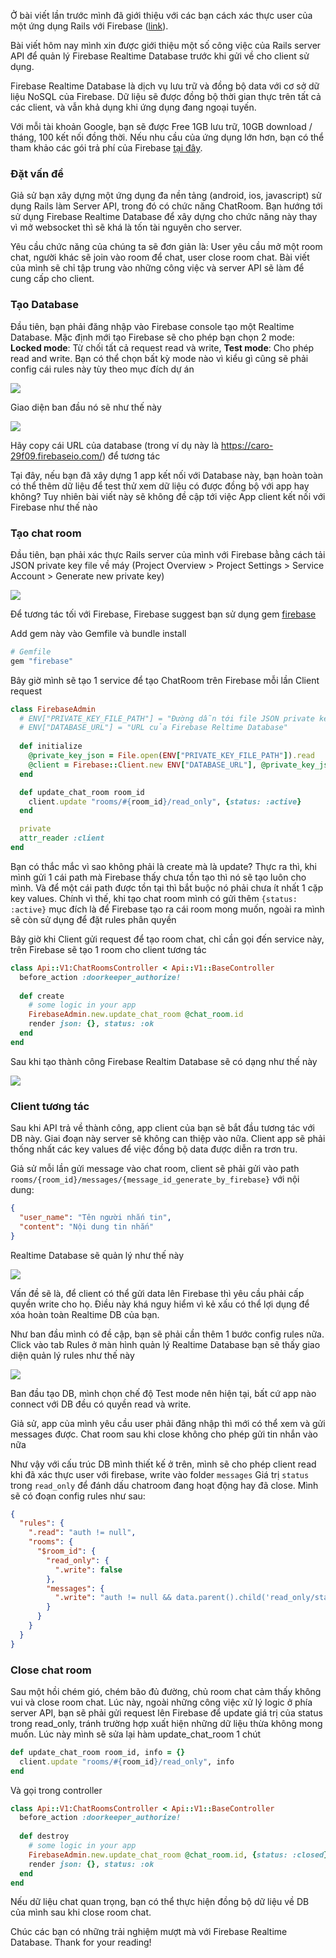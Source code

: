 Ở bài viết lần trước mình đã giới thiệu với các bạn cách xác thực user của một ứng dụng Rails với Firebase ([link](https://viblo.asia/p/xac-thuc-user-trong-rails-app-cua-ban-voi-firebase-bWrZnaQQKxw)).

Bài viết hôm nay mình xin được giới thiệu một số công việc của Rails server API để quản lý Firebase Realtime Database trước khi gửi về cho client sử dụng.

Firebase Realtime Database là dịch vụ lưu trữ và đồng bộ data với cơ sở dữ liệu NoSQL của Firebase. Dữ liệu sẽ được đồng bộ thời gian thực trên tất cả các client, và vẫn khả dụng khi ứng dụng đang ngoại tuyến.

Với mỗi tài khoản Google, bạn sẽ được Free 1GB lưu trữ, 10GB download / tháng, 100 kết nối đồng thời. Nếu nhu cầu của ứng dụng lớn hơn, bạn có thể tham khảo các gói trả phí của Firebase [tại đây](https://firebase.google.com/pricing).

### Đặt vấn đề

Giả sử bạn xây dựng một ứng dụng đa nền tảng (android, ios, javascript) sử dụng Rails làm Server API, trong đó có chức năng ChatRoom. Bạn hướng tới sử dụng Firebase Realtime Database để xây dựng cho chức năng này thay vì mở websocket thì sẽ khá là tốn tài nguyên cho server.

Yêu cầu chức năng của chúng ta sẽ đơn giản là: User yêu cầu mở một room chat, người khác sẽ join vào room để chat, user close room chat. Bài viết của mình sẽ chỉ tập trung vào những công việc và server API sẽ làm để cung cấp cho client.


### Tạo Database

Đầu tiên, bạn phải đăng nhập vào Firebase console tạo một Realtime Database. Mặc định mới tạo Firebase sẽ cho phép bạn chọn 2 mode: **Locked mode**: Từ chối tất cả request read và write, **Test mode**: Cho phép read and write. Bạn có thể chọn bất kỳ mode nào vì kiểu gì cũng sẽ phải config cái rules này tùy theo mục đích dự án

![](https://images.viblo.asia/791bb826-e8ff-4a0a-b1a6-12f16a63200f.png)

Giao diện ban đầu nó sẽ như thế này

![](https://images.viblo.asia/315d9481-f088-4351-a2c6-2410ab9d5886.png)

Hãy copy cái URL của database (trong ví dụ này là https://caro-29f09.firebaseio.com/) để tương tác

Tại đây, nếu bạn đã xây dựng 1 app kết nối với Database này, bạn hoàn toàn có thể thêm dữ liệu để test thử xem dữ liệu có được đồng bộ với app hay không? Tuy nhiên bài viết này sẽ không đề cập tới việc App client kết nối với Firebase như thế nào

### Tạo chat room

Đầu tiên, bạn phải xác thực Rails server của mình với Firebase bằng cách tải JSON private key file về máy (Project Overview > Project Settings > Service Account > Generate new private key)

![](https://images.viblo.asia/a1410af8-f900-4c34-a9b4-493c0a52dac4.png)

Để tương tác tối với Firebase, Firebase suggest bạn sử dụng gem [firebase](https://github.com/oscardelben/firebase-ruby) 

Add gem này vào Gemfile và bundle install

```ruby
# Gemfile
gem "firebase"
```

Bây giờ mình sẽ tạo 1 service để tạo ChatRoom trên Firebase mỗi lần Client request

```ruby
class FirebaseAdmin
  # ENV["PRIVATE_KEY_FILE_PATH"] = "Đường dẫn tới file JSON private key đã tải ở trên"
  # ENV["DATABASE_URL"] = "URL của Firebase Reltime Database"
  
  def initialize
    @private_key_json = File.open(ENV["PRIVATE_KEY_FILE_PATH"]).read
    @client = Firebase::Client.new ENV["DATABASE_URL"], @private_key_json
  end

  def update_chat_room room_id
    client.update "rooms/#{room_id}/read_only", {status: :active}
  end

  private
  attr_reader :client
end
```

Bạn có thắc mắc vì sao không phải là create mà là update? Thực ra thì, khi mình gửi 1 cái path mà Firebase thấy chưa tồn tạo thì nó sẽ tạo luôn cho mình. Và để một cái path được tồn tại thì bắt buộc nó phải chưa ít nhất 1 cặp key values. Chính vì thế, khi tạo chat room mình có gửi thêm `{status: :active}` mục đích là để Firebase tạo ra cái room mong muốn, ngoài ra mình sẽ còn sử dụng để đặt rules phân quyền

Bây giờ khi Client gửi request để tạo room chat, chỉ cần gọi đến service này, trên Firebase sẽ tạo 1 room cho client tương tác

```ruby
class Api::V1:ChatRoomsController < Api::V1::BaseController
  before_action :doorkeeper_authorize!
  
  def create
    # some logic in your app
    FirebaseAdmin.new.update_chat_room @chat_room.id
    render json: {}, status: :ok
  end
end
```

Sau khi tạo thành công Firebase Realtim Database sẽ có dạng như thế này

![](https://images.viblo.asia/236397f5-1ef2-45e7-8351-f60b30d5d646.png)

### Client tương tác

Sau khi API trả về thành công, app client của bạn sẽ bắt đầu tương tác với DB này.  Giai đoạn này server sẽ không can thiệp vào nữa. Client app sẽ phải thống nhất các key values để việc đồng bộ data được diễn ra trơn tru.

Giả sử mỗi lần gửi message vào chat room, client sẽ phải gửi vào path `rooms/{room_id}/messages/{message_id_generate_by_firebase}` với nội dung:

```json
{
  "user_name": "Tên người nhắn tin",
  "content": "Nội dung tin nhắn"
}
```

Realtime Database sẽ quản lý như thế này

![](https://images.viblo.asia/35f16a7e-0a4a-4fda-8add-80f8e07bebb0.png)

Vấn đề sẽ là, để client có thể gửi data lên Firebase thì yêu cầu phải cấp quyền write cho họ. Điều này khá nguy hiểm vì kẻ xấu có thể lợi dụng để xóa hoàn toàn Realtime DB của bạn.

Như ban đầu mình có đề cập, bạn sẽ phải cần thêm 1 bước config rules nữa. Click vào tab Rules ở màn hình quản lý Realtime Database bạn sẽ thấy giao diện quản lý rules như thế này

![](https://images.viblo.asia/6f9212d9-4a02-4bee-85b6-6c7ba0779509.png)

Ban đầu tạo DB, mình chọn chế độ Test mode nên hiện tại, bất cứ app nào connect với DB đều có quyền read và write.

Giả sử, app của mình yêu cầu user phải đăng nhập thì mới có thể xem và gửi messages được. Chat room sau khi close không cho phép gửi tin nhắn vào nữa

Như vậy với cấu trúc DB mình thiết kế ở trên, mình sẽ cho phép client read khi đã xác thực user với firebase, write vào folder `messages` Giá trị `status` trong `read_only` để đánh dấu chatroom đang hoạt động hay đã close. Mình sẽ có đoạn config rules như sau:

```json
{
  "rules": {
    ".read": "auth != null",
    "rooms": {
      "$room_id": {
        "read_only": {
          ".write": false
        },
        "messages": {
          ".write": "auth != null && data.parent().child('read_only/status').val() == 'active'" 
        }
      }
    }
  }
}
```

### Close chat room

Sau một hồi chém gió, chém bão đủ đường, chủ room chat cảm thấy không vui và close room chat. Lúc này, ngoài những công việc xử lý logic ở phía server API, bạn sẽ phải gửi request lên Firebase để update giá trị của status trong read_only, tránh trường hợp xuất hiện những dữ liệu thừa không mong muốn. Lúc này mình sẽ sửa lại hàm update_chat_room 1 chút

```ruby
def update_chat_room room_id, info = {}
  client.update "rooms/#{room_id}/read_only", info
end
```

Và gọi trong controller

```ruby
class Api::V1:ChatRoomsController < Api::V1::BaseController
  before_action :doorkeeper_authorize!
  
  def destroy
    # some logic in your app
    FirebaseAdmin.new.update_chat_room @chat_room.id, {status: :closed}
    render json: {}, status: :ok
  end
end
```

Nếu dữ liệu chat quan trọng, bạn có thể thực hiện đồng bộ dữ liệu về DB của mình sau khi close room chat.

Chúc các bạn có những trải nghiệm mượt mà với Firebase Realtime Database. Thank for your reading!